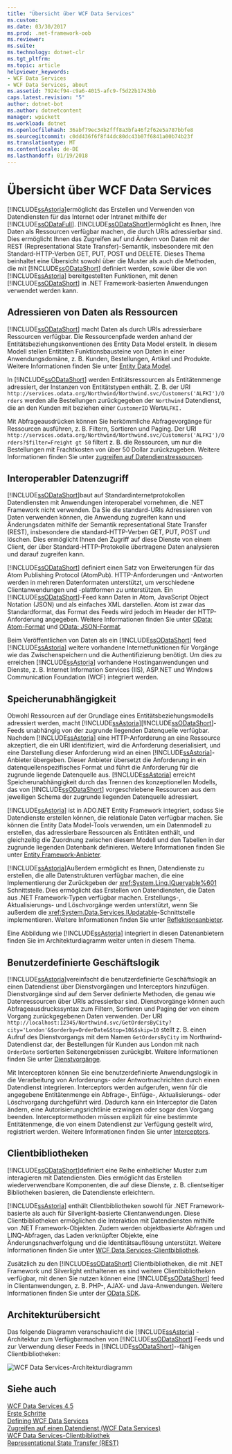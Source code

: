 ```yaml
---
title: "Übersicht über WCF Data Services"
ms.custom: 
ms.date: 03/30/2017
ms.prod: .net-framework-oob
ms.reviewer: 
ms.suite: 
ms.technology: dotnet-clr
ms.tgt_pltfrm: 
ms.topic: article
helpviewer_keywords:
- WCF Data Services
- WCF Data Services, about
ms.assetid: 7924cf94-c9a6-4015-afc9-f5d22b1743bb
caps.latest.revision: "5"
author: dotnet-bot
ms.author: dotnetcontent
manager: wpickett
ms.workload: dotnet
ms.openlocfilehash: 36abf79ec34b2fff8a3bfa46f2f62e5a787bbfe8
ms.sourcegitcommit: c0dd436f6f8f44dc80dc43b07f6841a00b74b23f
ms.translationtype: MT
ms.contentlocale: de-DE
ms.lasthandoff: 01/19/2018
---
```

# <a name="wcf-data-services-overview"></a>Übersicht über WCF Data Services
[!INCLUDE[ssAstoria](../../../../includes/ssastoria-md.md)]ermöglicht das Erstellen und Verwenden von Datendiensten für das Internet oder Intranet mithilfe der [!INCLUDE[ssODataFull](../../../../includes/ssodatafull-md.md)]. [!INCLUDE[ssODataShort](../../../../includes/ssodatashort-md.md)]ermöglicht es Ihnen, Ihre Daten als Ressourcen verfügbar machen, die durch URIs adressierbar sind. Dies ermöglicht Ihnen das Zugreifen auf und Ändern von Daten mit der REST (Representational State Transfer)-Semantik, insbesondere mit den Standard-HTTP-Verben GET, PUT, POST und DELETE. Dieses Thema beinhaltet eine Übersicht sowohl über die Muster als auch die Methoden, die mit [!INCLUDE[ssODataShort](../../../../includes/ssodatashort-md.md)] definiert werden, sowie über die von [!INCLUDE[ssAstoria](../../../../includes/ssastoria-md.md)] bereitgestellten Funktionen, mit denen [!INCLUDE[ssODataShort](../../../../includes/ssodatashort-md.md)] in .NET Framework-basierten Anwendungen verwendet werden kann.  
  
## <a name="address-data-as-resources"></a>Adressieren von Daten als Ressourcen  
 [!INCLUDE[ssODataShort](../../../../includes/ssodatashort-md.md)] macht Daten als durch URIs adressierbare Ressourcen verfügbar. Die Ressourcenpfade werden anhand der Entitätsbeziehungskonventionen des Entity Data Model erstellt. In diesem Modell stellen Entitäten Funktionsbausteine von Daten in einer Anwendungsdomäne, z. B. Kunden, Bestellungen, Artikel und Produkte. Weitere Informationen finden Sie unter [Entity Data Model](../../../../docs/framework/data/adonet/entity-data-model.md).  
  
 In [!INCLUDE[ssODataShort](../../../../includes/ssodatashort-md.md)] werden Entitätsressourcen als Entitätenmenge adressiert, der Instanzen von Entitätstypen enthält. Z. B. der URI `http://services.odata.org/Northwind/Northwind.svc/Customers('ALFKI')/Orders` werden alle Bestellungen zurückgegeben der `Northwind` Datendienst, die an den Kunden mit beziehen einer `CustomerID` Wert`ALFKI.`  
  
 Mit Abfrageausdrücken können Sie herkömmliche Abfragevorgänge für Ressourcen ausführen, z. B. Filtern, Sortieren und Paging. Der URI `http://services.odata.org/Northwind/Northwind.svc/Customers('ALFKI')/Orders?$filter=Freight gt 50` filtert z. B. die Ressourcen, um nur die Bestellungen mit Frachtkosten von über 50 Dollar zurückzugeben. Weitere Informationen finden Sie unter [zugreifen auf Datendienstressourcen](../../../../docs/framework/data/wcf/accessing-data-service-resources-wcf-data-services.md).  
  
## <a name="interoperable-data-access"></a>Interoperabler Datenzugriff  
 [!INCLUDE[ssODataShort](../../../../includes/ssodatashort-md.md)]baut auf Standardinternetprotokollen Datendiensten mit Anwendungen interoperabel vornehmen, die .NET Framework nicht verwenden. Da Sie die standard-URIs Adressieren von Daten verwenden können, die Anwendung zugreifen kann und Änderungsdaten mithilfe der Semantik representational State Transfer (REST), insbesondere die standard-HTTP-Verben GET, PUT, POST und löschen. Dies ermöglicht Ihnen den Zugriff auf diese Dienste von einem Client, der über Standard-HTTP-Protokolle übertragene Daten analysieren und darauf zugreifen kann.  
  
 [!INCLUDE[ssODataShort](../../../../includes/ssodatashort-md.md)] definiert einen Satz von Erweiterungen für das Atom Publishing Protocol (AtomPub). HTTP-Anforderungen und -Antworten werden in mehreren Datenformaten unterstützt, um verschiedene Clientanwendungen und -plattformen zu unterstützen. Ein [!INCLUDE[ssODataShort](../../../../includes/ssodatashort-md.md)]-Feed kann Daten in Atom, JavaScript Object Notation (JSON) und als einfaches XML darstellen. Atom ist zwar das Standardformat, das Format des Feeds wird jedoch im Header der HTTP-Anforderung angegeben. Weitere Informationen finden Sie unter [OData: Atom-Format](http://go.microsoft.com/fwlink/?LinkID=185794) und [OData: JSON-Format](http://go.microsoft.com/fwlink/?LinkID=185795).  
  
 Beim Veröffentlichen von Daten als ein [!INCLUDE[ssODataShort](../../../../includes/ssodatashort-md.md)] feed [!INCLUDE[ssAstoria](../../../../includes/ssastoria-md.md)] weitere vorhandene Internetfunktionen für Vorgänge wie das Zwischenspeichern und die Authentifizierung benötigt. Um dies zu erreichen [!INCLUDE[ssAstoria](../../../../includes/ssastoria-md.md)] vorhandene Hostinganwendungen und Dienste, z. B. Internet Information Services (IIS), ASP.NET und Windows Communication Foundation (WCF) integriert werden.  
  
## <a name="storage-independence"></a>Speicherunabhängigkeit  
 Obwohl Ressourcen auf der Grundlage eines Entitätsbeziehungsmodells adressiert werden, macht [!INCLUDE[ssAstoria](../../../../includes/ssastoria-md.md)][!INCLUDE[ssODataShort](../../../../includes/ssodatashort-md.md)]-Feeds unabhängig von der zugrunde liegenden Datenquelle verfügbar. Nachdem [!INCLUDE[ssAstoria](../../../../includes/ssastoria-md.md)] eine HTTP-Anforderung an eine Ressource akzeptiert, die ein URI identifiziert, wird die Anforderung deserialisiert, und eine Darstellung dieser Anforderung wird an einen [!INCLUDE[ssAstoria](../../../../includes/ssastoria-md.md)]-Anbieter übergeben. Dieser Anbieter übersetzt die Anforderung in ein datenquellenspezifisches Format und führt die Anforderung für die zugrunde liegende Datenquelle aus. [!INCLUDE[ssAstoria](../../../../includes/ssastoria-md.md)] erreicht Speicherunabhängigkeit durch das Trennen des konzeptionellen Modells, das von [!INCLUDE[ssODataShort](../../../../includes/ssodatashort-md.md)] vorgeschriebene Ressourcen aus dem jeweiligen Schema der zugrunde liegenden Datenquelle adressiert.  
  
 [!INCLUDE[ssAstoria](../../../../includes/ssastoria-md.md)] ist in ADO.NET Entity Framework integriert, sodass Sie Datendienste erstellen können, die relationale Daten verfügbar machen. Sie können die Entity Data Model-Tools verwenden, um ein Datenmodell zu erstellen, das adressierbare Ressourcen als Entitäten enthält, und gleichzeitig die Zuordnung zwischen diesem Modell und den Tabellen in der zugrunde liegenden Datenbank definieren. Weitere Informationen finden Sie unter [Entity Framework-Anbieter](../../../../docs/framework/data/wcf/entity-framework-provider-wcf-data-services.md).  
  
 [!INCLUDE[ssAstoria](../../../../includes/ssastoria-md.md)]Außerdem ermöglicht es Ihnen, Datendienste zu erstellen, die alle Datenstrukturen verfügbar machen, die eine Implementierung der Zurückgeben der <xref:System.Linq.IQueryable%601> Schnittstelle. Dies ermöglicht das Erstellen von Datendiensten, die Daten aus .NET Framework-Typen verfügbar machen. Erstellungs-, Aktualisierungs- und Löschvorgänge werden unterstützt, wenn Sie außerdem die <xref:System.Data.Services.IUpdatable>-Schnittstelle implementieren. Weitere Informationen finden Sie unter [Reflektionsanbieter](../../../../docs/framework/data/wcf/reflection-provider-wcf-data-services.md).  
  
 Eine Abbildung wie [!INCLUDE[ssAstoria](../../../../includes/ssastoria-md.md)] integriert in diesen Datenanbietern finden Sie im Architekturdiagramm weiter unten in diesem Thema.  
  
## <a name="custom-business-logic"></a>Benutzerdefinierte Geschäftslogik  
 [!INCLUDE[ssAstoria](../../../../includes/ssastoria-md.md)]vereinfacht die benutzerdefinierte Geschäftslogik an einen Datendienst über Dienstvorgängen und Interceptors hinzufügen. Dienstvorgänge sind auf dem Server definierte Methoden, die genau wie Datenressourcen über URIs adressierbar sind. Dienstvorgänge können auch Abfrageausdruckssyntax zum Filtern, Sortieren und Paging der von einem Vorgang zurückgegebenen Daten verwenden. Der URI `http://localhost:12345/Northwind.svc/GetOrdersByCity?city='London'&$orderby=OrderDate&$top=10&$skip=10` stellt z. B. einen Aufruf des Dienstvorgangs mit dem Namen `GetOrdersByCity` im Northwind-Datendienst dar, der Bestellungen für Kunden aus London mit nach `OrderDate` sortierten Seitenergebnissen zurückgibt. Weitere Informationen finden Sie unter [Dienstvorgänge](../../../../docs/framework/data/wcf/service-operations-wcf-data-services.md).  
  
 Mit Interceptoren können Sie eine benutzerdefinierte Anwendungslogik in die Verarbeitung von Anforderungs- oder Antwortnachrichten durch einen Datendienst integrieren. Interceptors werden aufgerufen, wenn für die angegebene Entitätenmenge ein Abfrage-, Einfüge-, Aktualisierungs- oder Löschvorgang durchgeführt wird. Dadurch kann ein Interceptor die Daten ändern, eine Autorisierungsrichtlinie erzwingen oder sogar den Vorgang beenden. Interceptormethoden müssen explizit für eine bestimmte Entitätenmenge, die von einem Datendienst zur Verfügung gestellt wird, registriert werden. Weitere Informationen finden Sie unter [Interceptors](../../../../docs/framework/data/wcf/interceptors-wcf-data-services.md).  
  
## <a name="client-libraries"></a>Clientbibliotheken  
 [!INCLUDE[ssODataShort](../../../../includes/ssodatashort-md.md)]definiert eine Reihe einheitlicher Muster zum interagieren mit Datendiensten. Dies ermöglicht das Erstellen wiederverwendbare Komponenten, die auf diese Dienste, z. B. clientseitiger Bibliotheken basieren, die Datendienste erleichtern.  
  
 [!INCLUDE[ssAstoria](../../../../includes/ssastoria-md.md)] enthält Clientbibliotheken sowohl für .NET Framework-basierte als auch für Silverlight-basierte Clientanwendungen. Diese Clientbibliotheken ermöglichen die Interaktion mit Datendiensten mithilfe von .NET Framework-Objekten. Zudem werden objektbasierte Abfragen und LINQ-Abfragen, das Laden verknüpfter Objekte, eine Änderungsnachverfolgung und die Identitätsauflösung unterstützt. Weitere Informationen finden Sie unter [WCF Data Services-Clientbibliothek](../../../../docs/framework/data/wcf/wcf-data-services-client-library.md).  
  
 Zusätzlich zu den [!INCLUDE[ssODataShort](../../../../includes/ssodatashort-md.md)] Clientbibliotheken, die mit .NET Framework und Silverlight enthaltenen es sind weitere Clientbibliotheken verfügbar, mit denen Sie nutzen können eine [!INCLUDE[ssODataShort](../../../../includes/ssodatashort-md.md)] feed in Clientanwendungen, z. B. PHP-, AJAX- und Java-Anwendungen. Weitere Informationen finden Sie unter der [OData SDK](http://go.microsoft.com/fwlink/?LinkID=185796).  
  
## <a name="architecture-overview"></a>Architekturübersicht  
 Das folgende Diagramm veranschaulicht die [!INCLUDE[ssAstoria](../../../../includes/ssastoria-md.md)] -Architektur zum Verfügbarmachen von [!INCLUDE[ssODataShort](../../../../includes/ssodatashort-md.md)] Feeds und zur Verwendung dieser Feeds in [!INCLUDE[ssODataShort](../../../../includes/ssodatashort-md.md)]--fähigen Clientbibliotheken:  
  
 ![WCF Data Services-Architekturdiagramm](../../../../docs/framework/data/wcf/media/astoriaservicearch.gif "AstoriaServiceArch")  
  
## <a name="see-also"></a>Siehe auch  
 [WCF Data Services 4.5](../../../../docs/framework/data/wcf/index.md)  
 [Erste Schritte](../../../../docs/framework/data/wcf/getting-started-with-wcf-data-services.md)  
 [Defining WCF Data Services](../../../../docs/framework/data/wcf/defining-wcf-data-services.md)  
 [Zugreifen auf einen Datendienst (WCF Data Services)](http://msdn.microsoft.com/library/1e54a2b9-2ec6-4002-b8f8-c1d8df37c350)  
 [WCF Data Services-Clientbibliothek](../../../../docs/framework/data/wcf/wcf-data-services-client-library.md)  
 [Representational State Transfer (REST)](http://go.microsoft.com/fwlink/?LinkId=113919)

